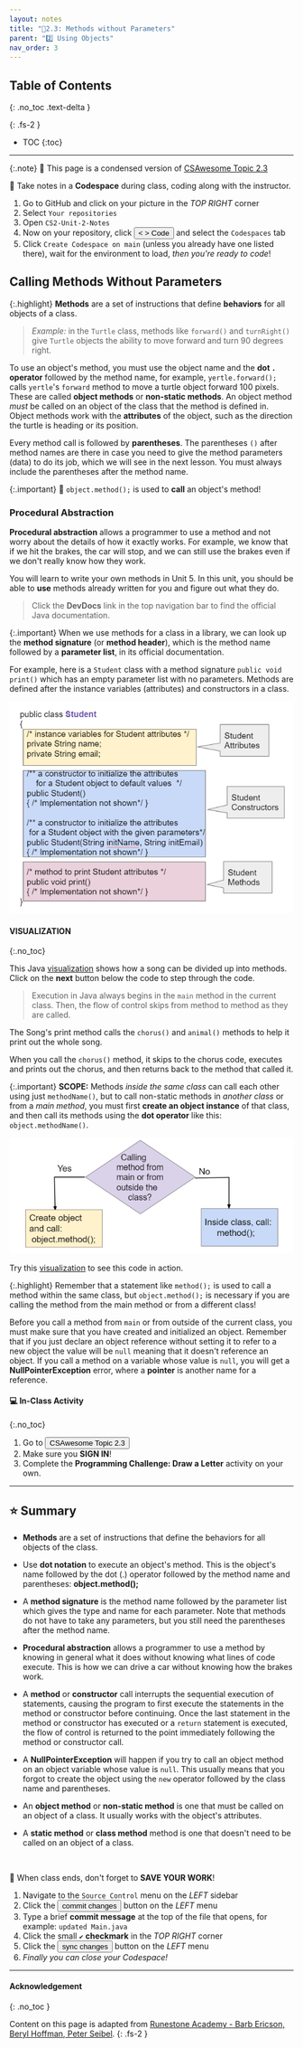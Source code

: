 ```yaml
---
layout: notes
title: "📓2.3: Methods without Parameters" 
parent: "2️⃣ Using Objects"
nav_order: 3
---
```


## Table of Contents
{: .no_toc .text-delta }

{: .fs-2 }
- TOC
{:toc}

---

{:.note}
📖 This page is a condensed version of [CSAwesome Topic 2.3](https://runestone.academy/ns/books/published/csawesome/Unit2-Using-Objects/topic-2-3-methods-no-params.html?mode=browsing) 

<div class="setup" markdown="block">

📝 Take notes in a **Codespace** during class, coding along with the instructor.

1. Go to GitHub and click on your picture in the _TOP RIGHT_ corner
2. Select `Your repositories`
3. Open `CS2-Unit-2-Notes`
5. Now on your repository, click <button type="button" name="button" class="btn btn-green"> < > Code </button> and select the `Codespaces` tab
6. Click `Create Codespace on main` (unless you already have one listed there), wait for the environment to load, _then you're ready to code_!

</div>


## Calling Methods Without Parameters

{:.highlight}
**Methods** are a set of instructions that define **behaviors** for all objects of a class. 

> _Example:_ in the ``Turtle`` class, methods like ``forward()`` and ``turnRight()`` give ``Turtle`` objects the ability to move forward and turn 90 degrees right.

To use an object's method, you must use the object name and the **dot `.` operator** followed by the method name, for example, ``yertle.forward();`` calls ``yertle``'s ``forward`` method to move a turtle object forward 100 pixels. These are called **object methods** or **non-static methods**. An object method *must* be called on an object of the class that the method is defined in.  Object methods work with the **attributes** of the object, such as the direction the turtle is heading or its position.

Every method call is followed by **parentheses**. The parentheses ``()`` after method names are there in case you need to give the method parameters (data) to do its job, which we will see in the next lesson. You must always include the parentheses after the method name.


{:.important}
📣 `object.method();` is used to **call** an object's method!

### Procedural Abstraction

**Procedural abstraction** allows a programmer to use a method and not worry about the details of how it exactly works. For example, we know that if we hit the brakes, the car will stop, and we can still use the brakes even if we don't really know how they work.

You will learn to write your own methods in Unit 5. In this unit, you should be able to **use** methods already written for you and figure out what they do. 

> Click the **DevDocs** link in the top navigation bar to find the official Java documentation.

{:.important}
When we use methods for a class in a library, we can look up the **method signature** (or **method header**), which is the method name followed by a **parameter list**, in its official documentation. 

For example, here is a ``Student`` class with a method signature ``public void print()`` which has an empty parameter list with no parameters. Methods are defined after the instance variables (attributes) and constructors in a class.

![image](figures/StudentClass.png)

#### VISUALIZATION
{:.no_toc}

This Java <a href="http://www.pythontutor.com/java.html#code=public%20class%20Song%20%7B%0A%20%20%0A%20%20%20%20public%20void%20print%28%29%20%7B%0A%20%20%20%20%20%20%20%20System.out.println%28%22Old%20MacDonald%20had%20a%20farm%22%29%3B%0A%20%20%20%20%20%20%20%20chorus%28%29%3B%0A%20%20%20%20%20%20%20%20System.out.print%28%22And%20on%20that%20farm%20he%20had%20a%20%22%29%3B%0A%20%20%20%20%20%20%20%20animal%28%29%3B%0A%20%20%20%20%20%20%20%20chorus%28%29%3B%0A%20%20%20%20%7D%0A%20%20%20%20public%20void%20chorus%28%29%0A%20%20%20%20%7B%0A%20%20%20%20%20%20%20%20System.out.println%28%22E-I-E-I-O%22%29%3B%0A%20%20%20%20%7D%0A%20%20%20%20%0A%20%20%20%20public%20void%20animal%28%29%20%7B%0A%20%20%20%20%20%20%20System.out.println%28%22duck%22%29%3B%0A%20%20%20%20%7D%0A%20%20%20%20public%20static%20void%20main%28String%5B%5D%20args%29%20%7B%0A%20%20%20%20%20%20%20Song%20s%20%3D%20new%20Song%28%29%3B%0A%20%20%20%20%20%20%20s.print%28%29%3B%0A%20%20%20%20%7D%0A%7D&cumulative=false&curInstr=1&heapPrimitives=nevernest&mode=display&origin=opt-frontend.js&py=java&rawInputLstJSON=%5B%5D&textReferences=false" target="_blank" style="text-decoration:underline">visualization</a> shows how a song can be divided up into methods. Click on the **next** button below the code to step through the code. 

> Execution in Java always begins in the ``main`` method in the current class. Then, the flow of control skips from method to method as they are called.

The Song's print method calls the `chorus()` and `animal()` methods to help it print out the whole song.

When you call the `chorus()` method, it skips to the chorus code, executes and prints out the chorus, and then returns back to the method that called it.

{:.important}
**SCOPE:** Methods _inside the same class_ can call each other using just ``methodName()``, but to call non-static methods in _another class_ or from a _main method_, you must first **create an object instance** of that class, and then call its methods using the **dot operator** like this: ``object.methodName()``.

![image](figures/calling-methods.png)


Try this <a href="http://www.pythontutor.com/visualize.html#code=public%20class%20Song%20%7B%0A%20%20%0A%20%20%20%20%20%20%20%20public%20void%20print%28%29%20%7B%0A%20%20%20%20%20%20%20%20%20%20%20%20System.out.print%28%22I%20like%20to%20%22%29%3B%0A%20%20%20%20%20%20%20%20%20%20%20%20eat%28%29%3B%0A%20%20%20%20%20%20%20%20%20%20%20%20eat%28%29%3B%0A%20%20%20%20%20%20%20%20%20%20%20%20eat%28%29%3B%0A%20%20%20%20%20%20%20%20%20%20%20%20fruit%28%29%3B%0A%20%20%20%20%20%20%20%20%7D%0A%20%20%20%20%20%20%20%20public%20void%20fruit%28%29%0A%20%20%20%20%20%20%20%20%7B%0A%20%20%20%20%20%20%20%20%20%20%20%20System.out.println%28%22apples%20and%20bananas!%22%29%3B%0A%20%20%20%20%20%20%20%20%7D%0A%20%20%20%20%20%20%20%20%0A%20%20%20%20%20%20%20%20public%20void%20eat%28%29%20%7B%0A%20%20%20%20%20%20%20%20%20%20%20System.out.print%28%22eat%20%22%29%3B%0A%20%20%20%20%20%20%20%20%7D%0A%20%20%20%20%20%20%20%20public%20static%20void%20main%28String%5B%5D%20args%29%20%7B%0A%20%20%20%20%20%20%20%20%20%20%20Song%20s%20%3D%20new%20Song%28%29%3B%0A%20%20%20%20%20%20%20%20%20%20%20s.print%28%29%3B%0A%20%20%20%20%20%20%20%20%7D%0A%20%20%20%20%7D&cumulative=false&curInstr=1&heapPrimitives=nevernest&mode=display&origin=opt-frontend.js&py=java&rawInputLstJSON=%5B%5D&textReferences=false" target="_blank" style="text-decoration:underline">visualization</a> to see this code in action.


{:.highlight}
Remember that a statement like `method();` is used to call a method within the same class, but `object.method();` is necessary if you are calling the method from the main method or from a different class!

Before you call a method from ``main`` or from outside of the current class, you must make sure that you have created and initialized an object. Remember that if you just declare an object reference without setting it to refer to a new object the value will be ``null`` meaning that it doesn't reference an object. If you call a method on a variable whose value is ``null``, you will get a **NullPointerException** error, where a **pointer** is another name for a reference.

#### 💻 In-Class Activity
{:.no_toc}

<div class="task" markdown="block">

1. Go to <a href="https://runestone.academy/ns/books/published/csawesome/Unit2-Using-Objects/topic-2-3-methods-no-params.html?mode=browsing"><button type="button" name="button" class="btn">CSAwesome Topic 2.3</button></a> 
2. Make sure you **SIGN IN**!
3. Complete the **Programming Challenge: Draw a Letter** activity on your own.

</div>

---

## ⭐️ Summary

- **Methods** are a set of instructions that define the behaviors for all objects of the class.

- Use **dot notation** to execute an object's method.  This is the object's name followed by the dot (.) operator followed by the method name and parentheses: **object.method();**

- A **method signature** is the method name followed by the parameter list which gives the type and name for each parameter. Note that methods do not have to take any parameters, but you still need the parentheses after the method name.

- **Procedural abstraction** allows a programmer to use a method by knowing in general what it does without knowing what lines of code execute. This is how we can drive a car without knowing how the brakes work.

- A **method** or **constructor** call interrupts the sequential execution of statements, causing the program to first execute the statements in the method or constructor before continuing. Once the last statement in the method or constructor has executed or a ``return`` statement is executed, the flow of control is returned to the point immediately following the method or constructor call.

- A **NullPointerException** will happen if you try to call an object method on an object variable whose value is ``null``.  This usually means that you forgot to create the object using the ``new`` operator followed by the class name and parentheses.

- An **object method** or **non-static method** is one that must be called on an object of a class.  It usually works with the object's attributes.

- A **static method** or **class method** method is one that doesn't need to be called on an object of a class.
  
<br>

<div class="warn" markdown="block">

🛑 When class ends, don't forget to **SAVE YOUR WORK**!

1. Navigate to the `Source Control` menu on the _LEFT_ sidebar
2. Click the <button type="button" name="button" class="btn btn-green">commit changes</button> button on the _LEFT_ menu
3. Type a brief **commit message** at the top of the file that opens, for example: `updated Main.java`
4. Click the small `✔️` **checkmark** in the _TOP RIGHT_ corner
5. Click the <button type="button" name="button" class="btn btn-green">sync changes</button> button on the _LEFT_ menu
6. _Finally you can close your Codespace!_

</div>

---

#### Acknowledgement
{: .no_toc }

Content on this page is adapted from [Runestone Academy - Barb Ericson, Beryl Hoffman, Peter Seibel](https://runestone.academy/ns/books/published/csawesome/index.html?mode=browsing).
{: .fs-2 }
